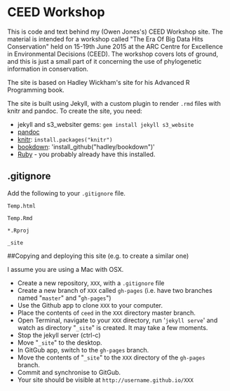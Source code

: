 # CEED Workshop

This is code and text behind my (Owen Jones's) CEED Workshop site. The material is intended for a workshop called "The Era Of Big Data Hits Conservation" held on 15-19th June 2015 at the ARC Centre for Excellence in Environmental Decisions (CEED). The workshop covers lots of ground, and this is just a small part of it concerning the use of phylogenetic information in conservation.

The site is based on Hadley Wickham's site for his Advanced R Programming book.

The site is built using Jekyll, with a custom plugin to render `.rmd` files with
knitr and pandoc. To create the site, you need:

* jekyll and s3_websiter gems: `gem install jekyll s3_website`
* [pandoc](http://johnmacfarlane.net/pandoc/)
* [knitr](http://yihui.name/knitr/): `install.packages("knitr")`
* [bookdown](https://github.com/hadley/bookdown): 'install_github("hadley/bookdown")'
* [Ruby](https://www.ruby-lang.org/en/) - you probably already have this installed.

## .gitignore

Add the following to your `.gitignore` file.

`Temp.html`

`Temp.Rmd`

`*.Rproj`

`_site`

##Copying and deploying this site (e.g. to create a similar one)

I assume you are using a Mac with OSX.

* Create a new repository, `XXX`, with a `.gitignore` file
* Create a new branch of `XXX` called `gh-pages` (i.e. have two branches named "`master`" and "`gh-pages`")
* Use the Github app to clone `XXX` to your computer.
* Place the contents of `ceed` in the `XXX` directory master branch.
* Open Terminal, navigate to your `XXX` directory, run '`jekyll serve`' and watch as directory "`_site`" is created. It may take a few moments.
* Stop the jekyll server (ctrl-c)
* Move "`_site`" to the desktop.
* In GitGub app, switch to the `gh-pages` branch.
* Move the contents of "`_site`" to the `XXX` directory of the `gh-pages` branch.
* Commit and synchronise to GitGub.
* Your site should be visible at `http://username.github.io/XXX`
